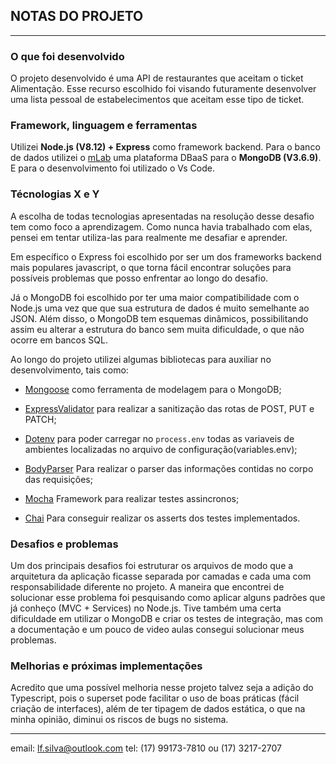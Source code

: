 ## NOTAS DO PROJETO
---

### **O que foi desenvolvido**

O projeto desenvolvido é uma API de restaurantes que aceitam o ticket Alimentação. Esse recurso escolhido foi visando futuramente desenvolver uma lista pessoal de estabelecimentos que aceitam esse tipo de ticket.

### **Framework, linguagem e ferramentas**

Utilizei **Node.js (V8.12) + Express** como framework backend. Para o banco de dados utilizei o [mLab](mlab.com) uma plataforma DBaaS para o **MongoDB (V3.6.9)**. E para o desenvolvimento foi utilizado o Vs Code.

### **Técnologias X e Y**

A escolha de todas tecnologias apresentadas na resolução desse desafio tem como foco a aprendizagem. Como nunca havia trabalhado com elas, pensei em tentar utiliza-las para realmente me desafiar e aprender.

Em específico o Express foi escolhido por ser um dos frameworks backend mais populares javascript, o que torna fácil encontrar soluções para possíveis problemas que posso enfrentar ao longo do desafio.

Já o MongoDB foi escolhido por ter uma maior compatibilidade com o Node.js uma vez que que sua estrutura de dados é muito semelhante ao JSON. Além disso, o MongoDB tem esquemas dinâmicos, possibilitando assim eu alterar a estrutura do banco sem muita dificuldade, o que não ocorre em bancos SQL. 

Ao longo do projeto utilizei algumas bibliotecas para auxiliar no desenvolvimento, tais como:

 - [Mongoose](https://www.npmjs.com/package/mongoose) como ferramenta de modelagem para o MongoDB;

 - [ExpressValidator](https://express-validator.github.io/) para realizar a sanitização das rotas de POST, PUT e PATCH; 

 - [Dotenv](https://www.npmjs.com/package/dotenv) para poder carregar no `process.env` todas as variaveis de ambientes localizadas no arquivo de configuração(variables.env); 

 - [BodyParser](https://github.com/expressjs/body-parser) Para realizar o parser das informações contidas no corpo das requisições;

 - [Mocha](https://mochajs.org/) Framework para realizar testes assincronos;
 
 - [Chai](https://www.chaijs.com/) Para conseguir realizar os asserts dos testes implementados.

### **Desafios e problemas**

Um dos principais desafios foi estruturar os arquivos de modo que a arquitetura da aplicação ficasse separada por camadas e cada uma com responsabilidade diferente no projeto. A maneira que encontrei de solucionar esse problema foi pesquisando como aplicar alguns padrões que já conheço (MVC + Services) no Node.js. Tive também uma certa dificuldade em utilizar o MongoDB e criar os testes de integração, mas com a documentação e um pouco de video aulas consegui solucionar meus problemas.

### **Melhorias e próximas implementações**

Acredito que uma possível melhoria nesse projeto talvez seja a adição do Typescript, pois o superset pode facilitar o uso de boas práticas (fácil criação de interfaces), além de ter tipagem de dados estática, o que na minha opinião, diminui os riscos de bugs no sistema. 

---

email: lf.silva@outlook.com
tel: (17) 99173-7810 ou (17) 3217-2707



